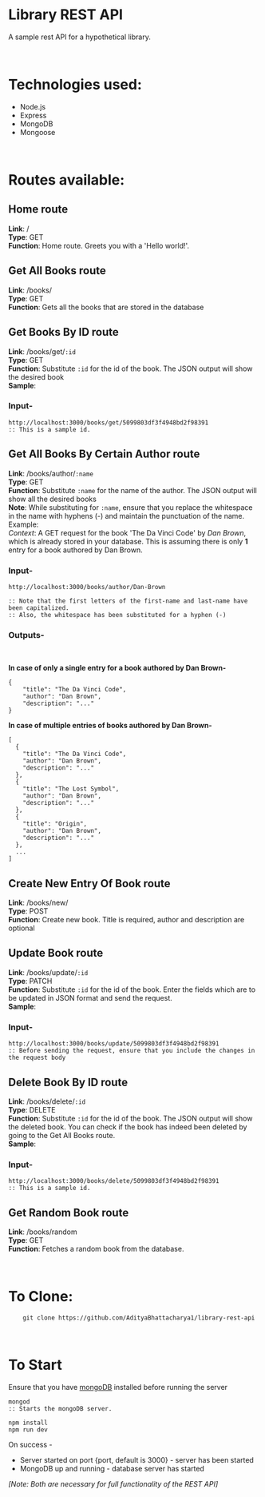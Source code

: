 # Library REST API

A sample rest API for a hypothetical library.

<br />

# Technologies used:

-   Node.js
-   Express
-   MongoDB
-   Mongoose

<br />

# Routes available:

## Home route

**Link**: / <br />
**Type**: GET <br />
**Function**: Home route. Greets you with a 'Hello world!'. <br />

## Get All Books route

**Link**: /books/<br />
**Type**: GET<br />
**Function**: Gets all the books that are stored in the database<br />

## Get Books By ID route

**Link**: /books/get/`:id`<br />
**Type**: GET<br />
**Function**: Substitute `:id` for the id of the book. The JSON output will show the desired book<br />
**Sample**:

### Input-

```
http://localhost:3000/books/get/5099803df3f4948bd2f98391
:: This is a sample id.
```

## Get All Books By Certain Author route

**Link**: /books/author/`:name`<br />
**Type**: GET<br />
**Function**: Substitute `:name` for the name of the author. The JSON output will show all the desired books<br />
**Note**: While substituting for `:name`, ensure that you replace the whitespace in the name with hyphens (-) and maintain the punctuation of the name. </br >
Example: <br />
_Context_: A GET request for the book 'The Da Vinci Code' by _Dan Brown_, which is already stored in your database. This is assuming there is only **1** entry for a book authored by Dan Brown. <br />

### Input-

```
http://localhost:3000/books/author/Dan-Brown

:: Note that the first letters of the first-name and last-name have been capitalized.
:: Also, the whitespace has been substituted for a hyphen (-)
```

### Outputs-

<br />

**In case of only a single entry for a book authored by Dan Brown-**

```
{
    "title": "The Da Vinci Code",
    "author": "Dan Brown",
    "description": "..."
}
```

**In case of multiple entries of books authored by Dan Brown-**

```
[
  {
    "title": "The Da Vinci Code",
    "author": "Dan Brown",
    "description": "..."
  },
  {
    "title": "The Lost Symbol",
    "author": "Dan Brown",
    "description": "..."
  },
  {
    "title": "Origin",
    "author": "Dan Brown",
    "description": "..."
  },
  ...
]
```

## Create New Entry Of Book route

**Link**: /books/new/<br />
**Type**: POST<br />
**Function**: Create new book. Title is required, author and description are optional<br />

## Update Book route

**Link**: /books/update/`:id`<br />
**Type**: PATCH<br />
**Function**: Substitute `:id` for the id of the book. Enter the fields which are to be updated in JSON format and send the request.<br />
**Sample**:

### Input-

```
http://localhost:3000/books/update/5099803df3f4948bd2f98391
:: Before sending the request, ensure that you include the changes in the request body
```

## Delete Book By ID route

**Link**: /books/delete/`:id`<br />
**Type**: DELETE<br />
**Function**: Substitute `:id` for the id of the book. The JSON output will show the deleted book. You can check if the book has indeed been deleted by going to the Get All Books route. <br />
**Sample**:

### Input-

```
http://localhost:3000/books/delete/5099803df3f4948bd2f98391
:: This is a sample id.
```

## Get Random Book route

**Link**: /books/random<br />
**Type**: GET<br />
**Function**: Fetches a random book from the database.

<br />

# To Clone:

```
    git clone https://github.com/AdityaBhattacharya1/library-rest-api
```

<br />

# To Start

Ensure that you have [mongoDB](https://docs.mongodb.com/manual/installation/) installed before running the server

```
mongod
:: Starts the mongoDB server.
```

```
npm install
npm run dev
```

On success -

-   Server started on port {port, default is 3000} - server has been started
-   MongoDB up and running - database server has started

_[Note: Both are necessary for full functionality of the REST API]_
